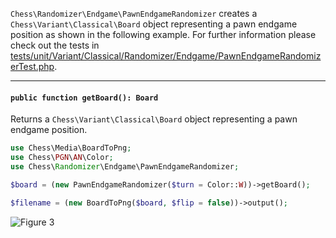 `Chess\Randomizer\Endgame\PawnEndgameRandomizer` creates a `Chess\Variant\Classical\Board` object representing a pawn endgame position as shown in the following example. For further information please check out the tests in [tests/unit/Variant/Classical/Randomizer/Endgame/PawnEndgameRandomizerTest.php](https://github.com/chesslablab/php-chess/blob/master/tests/unit/Variant/Classical/Randomizer/Endgame/PawnEndgameRandomizerTest.php).

---

#### `public function getBoard(): Board`

Returns a `Chess\Variant\Classical\Board` object representing a pawn endgame position.

```php
use Chess\Media\BoardToPng;
use Chess\PGN\AN\Color;
use Chess\Randomizer\Endgame\PawnEndgameRandomizer;

$board = (new PawnEndgameRandomizer($turn = Color::W))->getBoard();

$filename = (new BoardToPng($board, $flip = false))->output();
```

![Figure 3](https://raw.githubusercontent.com/chesslablab/php-chess/master/docs/randomizer-figure-03.png)
